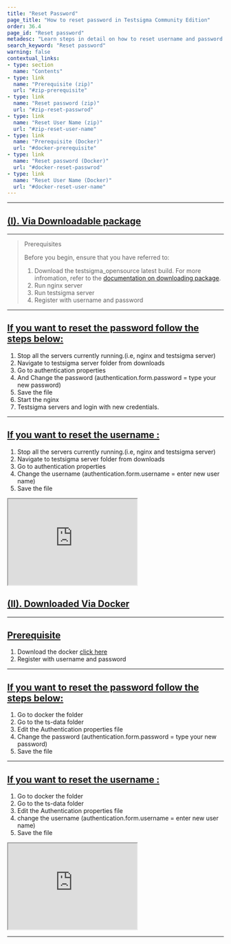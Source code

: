 ```yaml
---
title: "Reset Password"
page_title: "How to reset password in Testsigma Community Edition"
order: 36.4
page_id: "Reset password"
metadesc: "Learn steps in detail on how to reset username and password in Testsigma Community Edition. Follow these steps to reset username and password."
search_keyword: "Reset password"
warning: false
contextual_links:
- type: section
  name: "Contents"
- type: link
  name: "Prerequisite (zip)"
  url: "#zip-prerequisite"
- type: link
  name: "Reset password (zip)"
  url: "#zip-reset-passwrod"
- type: link
  name: "Reset User Name (zip)"
  url: "#zip-reset-user-name"
- type: link
  name: "Prerequisite (Docker)"
  url: "#docker-prerequisite"
- type: link
  name: "Reset password (Docker)"
  url: "#docker-reset-passwrod"
- type: link
  name: "Reset User Name (Docker)"
  url: "#docker-reset-user-name"
---
```


---

## [(I). Via Downloadable package](#)

---

> <p id="prerequisites">Prerequisites</p>
>
> Before you begin, ensure that you have referred to:
>  1. Download the testsigma_opensource latest build. For more infromation, refer to the [documentation on downloading package](https://testsigma.com/docs/getting-started/setup/downloadable-package/).
>  2. Run nginx server
>  3. Run testsigma server
>  4. Register with username and password

---

## [If you want to reset the password follow the steps below:](#zip-reset-passwrod)

  1. Stop all the servers currently running.(i.e, nginx and testsigma server)
  2. Navigate to testsigma server folder from downloads
  3. Go to authentication properties
  4. And Change the password (authentication.form.password = type your new password)
  5. Save the file
  6. Start the nginx
  7. Testsigma servers and login with new credentials.
  
---

## [If you want to reset the username :](#zip-reset-user-name)

  1. Stop all the servers currently running.(i.e, nginx and testsigma server)
  2. Navigate to testsigma server folder from downloads 
  3. Go to authentication properties
  4. Change the username (authentication.form.username = enter new user name)
  5. Save the file
  
<iframe src="https://docs.testsigma.com/videos/Troubleshooting/Setup/ResetPassword/first.mp4" width="300" height="200"></iframe>


## [(II). Downloaded Via Docker](#)

---

## [Prerequisite](#docker-prerequisite)
  1. Download the docker  [click here](https://testsigma.com/docs/open-source-docs/docker/)
  2. Register with username and password

---

## [If you want to reset the password follow the steps below:](#docker-reset-passwrod)
  1. Go to docker the folder
  2. Go to the  ts-data folder
  3. Edit the Authentication properties file
  4. Change the password (authentication.form.password = type your new password)
  5. Save the file

---

## [If you want to reset the username :](#zip-reset-user-name)

  1. Go to docker the folder
  2. Go to the  ts-data folder
  3. Edit the Authentication properties file
  4. change the username (authentication.form.username = enter new user name)
  5. Save the file
  
<iframe src="https://docs.testsigma.com/videos/Troubleshooting/Setup/ResetPassword/second.mp4" width="300" height="200"></iframe>

---